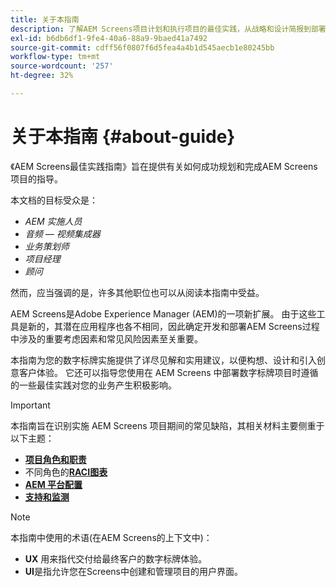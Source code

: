 ```yaml
---
title: 关于本指南
description: 了解AEM Screens项目计划和执行项目的最佳实践，从战略和设计简报到部署和支持后。
exl-id: b6db6df1-9fe4-40a6-88a9-9baed41a7492
source-git-commit: cdff56f0807f6d5fea4a4b1d545aecb1e80245bb
workflow-type: tm+mt
source-wordcount: '257'
ht-degree: 32%

---
```


# 关于本指南 {#about-guide}

《AEM Screens最佳实践指南》旨在提供有关如何成功规划和完成AEM Screens项目的指导。

本文档的目标受众是：

* *AEM 实施人员*
* *音频 — 视频集成器*
* *业务策划师*
* *项目经理*
* *顾问*

然而，应当强调的是，许多其他职位也可以从阅读本指南中受益。

AEM Screens是Adobe Experience Manager (AEM)的一项新扩展。 由于这些工具是新的，其潜在应用程序也各不相同，因此确定开发和部署AEM Screens过程中涉及的重要考虑因素和常见风险因素至关重要。

本指南为您的数字标牌实施提供了详尽见解和实用建议，以便构想、设计和引入创意客户体验。 它还可以指导您使用在 AEM Screens 中部署数字标牌项目时遵循的一些最佳实践对您的业务产生积极影响。

>[!IMPORTANT]
>
> 本指南旨在识别实施 AEM Screens 项目期间的常见缺陷，其相关材料主要侧重于以下主题：
>
> * **[项目角色和职责](roles-responsibilities.md)**
> * 不同角色的&#x200B;**[RACI图表](roles-responsibilities.md#raci-chart)**
> * **[AEM 平台配置](aem-platform-configurations.md)**
> * **[支持和监测](support-monitoring.md)**

>[!NOTE]
>
> 本指南中使用的术语(在AEM Screens的上下文中)：
>
> * **UX** 用来指代交付给最终客户的数字标牌体验。
> * **UI**&#x200B;是指允许您在Screens中创建和管理项目的用户界面。
